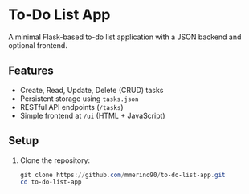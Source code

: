 # To-Do List App

A minimal Flask-based to-do list application with a JSON backend and optional frontend.

## Features
- Create, Read, Update, Delete (CRUD) tasks
- Persistent storage using `tasks.json`
- RESTful API endpoints (`/tasks`)
- Simple frontend at `/ui` (HTML + JavaScript)

## Setup

1. Clone the repository:
   ```powershell
   git clone https://github.com/mmerino90/to-do-list-app.git
   cd to-do-list-app
